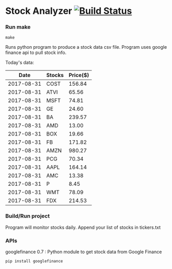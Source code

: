 # Stock Analyzer [![Build Status](https://travis-ci.org/ogoyal/StockAnalyzer.svg?branch=master)](https://travis-ci.org/ogoyal/StockAnalyzer)

### Run make
```
make
```

Runs python program to produce a stock data csv file. Program uses google finance api to pull stock info.

Today's data:

| Date| Stocks| Price($) | 
| --- | --- | ---  | 
| 2017-08-31| COST| 156.84 | 
| 2017-08-31| ATVI| 65.56 | 
| 2017-08-31| MSFT| 74.81 | 
| 2017-08-31| GE| 24.60 | 
| 2017-08-31| BA| 239.57 | 
| 2017-08-31| AMD| 13.00 | 
| 2017-08-31| BOX| 19.66 | 
| 2017-08-31| FB| 171.82 | 
| 2017-08-31| AMZN| 980.27 | 
| 2017-08-31| PCG| 70.34 | 
| 2017-08-31| AAPL| 164.14 | 
| 2017-08-31| AMC| 13.38 | 
| 2017-08-31| P| 8.45 | 
| 2017-08-31| WMT| 78.09 | 
| 2017-08-31| FDX| 214.53 | 

### Build/Run project

Program will monitor stocks daily. Append your list of stocks in tickers.txt

### APIs
googlefinance 0.7 : Python module to get stock data from Google Finance

```
pip install googlefinance
```

